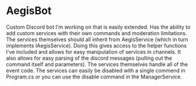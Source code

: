# AegisBot
Custom Discord bot I'm working on that is easily extended. Has the ability to add custom services with their own commands and moderation limitations. The services themselves should all inherit from AegisService (which in turn implements IAegisService). Doing this gives access to the helper functions I've included and allows for easy manipulation of services in channels. It also allows for easy parsing of the discord messages (pulling out the command itself and parameters). The services themselves handle all of the event code. The services can easily be disabled with a single commend in Program.cs or you can use the disable command in the ManagerService.
